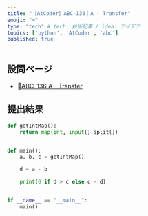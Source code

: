 ```yaml
---
title: "［AtCoder］ABC-136｜A - Transfer"
emoji: "⌨️"
type: "tech" # tech: 技術記事 / idea: アイデア
topics: ['python', 'AtCoder', 'abc']
published: true
---
```


## 設問ページ

- 🔗[ABC-136 A - Transfer](https://atcoder.jp/contests/abc136/tasks/abc136_a)

## 提出結果

```python
def getIntMap():
    return map(int, input().split())


def main():
    a, b, c = getIntMap()

    d = a - b

    print(0 if d > c else c - d)


if __name__ == "__main__":
    main()
```
